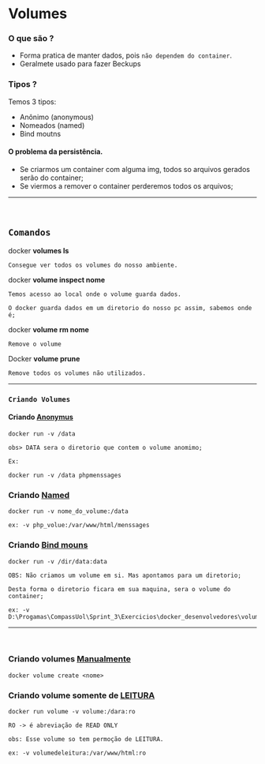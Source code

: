 

# Volumes

### O que são ?

-    Forma pratica de manter dados, pois `não dependem do container`.
-   Geralmete usado para fazer Beckups 

### Tipos ?

Temos 3 tipos:

-   Anônimo (anonymous)
-   Nomeados (named)
-   Bind moutns

#### O problema da persistência.

-   Se criarmos um container com alguma img, todos so arquivos gerados serão do container;
-   Se viermos a remover o container perderemos todos os arquivos;

---

<br>

## `Comandos` 

docker **volumes ls**

    Consegue ver todos os volumes do nosso ambiente.



docker **volume inspect nome**

    Temos acesso ao local onde o volume guarda dados.

    O docker guarda dados em um diretorio do nosso pc assim, sabemos onde é;



docker **volume rm nome**

    Remove o volume 



Docker **volume prune**

    Remove todos os volumes não utilizados.

---



### `Criando Volumes`


#### Criando <u>Anonymus</u>

    docker run -v /data
    
    obs> DATA sera o diretorio que contem o volume anomimo;

    Ex:

    docker run -v /data phpmenssages




### Criando <u>Named</u>

    docker run -v nome_do_volume:/data

    ex: -v php_volue:/var/www/html/menssages



### Criando <u>Bind mouns</u>

    docker run -v /dir/data:data

    OBS: Não criamos um volume em si. Mas apontamos para um diretorio;

    Desta forma o diretorio ficara em sua maquina, sera o volume do container;

    ex: -v D:\Progamas\CompassUol\Sprint_3\Exercicios\docker_desenvolvedores\volumes\messages:/var/www/html/messages


---

<br>

### Criando volumes  <u>Manualmente</u>

    docker volume create <nome>



### Criando volume somente de <u>LEITURA</u> 

    docker run volume -v volume:/dara:ro

    RO -> é abreviação de READ ONLY

    obs: Esse volume so tem permoção de LEITURA.

    ex: -v volumedeleitura:/var/www/html:ro


